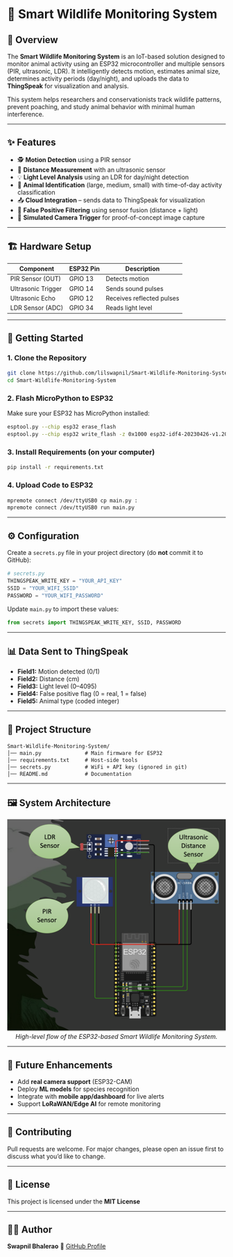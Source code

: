# 🦉 Smart Wildlife Monitoring System  

## 📖 Overview  
The **Smart Wildlife Monitoring System** is an IoT-based solution designed to monitor animal activity using an ESP32 microcontroller and multiple sensors (PIR, ultrasonic, LDR). It intelligently detects motion, estimates animal size, determines activity periods (day/night), and uploads the data to **ThingSpeak** for visualization and analysis.  

This system helps researchers and conservationists track wildlife patterns, prevent poaching, and study animal behavior with minimal human interference.  

---

## ✨ Features  
- 🕵️ **Motion Detection** using a PIR sensor  
- 📏 **Distance Measurement** with an ultrasonic sensor  
- 💡 **Light Level Analysis** using an LDR for day/night detection  
- 🐾 **Animal Identification** (large, medium, small) with time-of-day activity classification  
- 📤 **Cloud Integration** – sends data to ThingSpeak for visualization  
- 🚨 **False Positive Filtering** using sensor fusion (distance + light)  
- 📸 **Simulated Camera Trigger** for proof-of-concept image capture  

---

## 🏗️ Hardware Setup  

| Component          | ESP32 Pin | Description |
|--------------------|-----------|-------------|
| PIR Sensor (OUT)   | GPIO 13   | Detects motion |
| Ultrasonic Trigger | GPIO 14   | Sends sound pulses |
| Ultrasonic Echo    | GPIO 12   | Receives reflected pulses |
| LDR Sensor (ADC)   | GPIO 34   | Reads light level |

---

## 🚀 Getting Started  

### 1. Clone the Repository  
```bash
git clone https://github.com/lilswapnil/Smart-Wildlife-Monitoring-System.git
cd Smart-Wildlife-Monitoring-System
````

### 2. Flash MicroPython to ESP32

Make sure your ESP32 has MicroPython installed:

```bash
esptool.py --chip esp32 erase_flash
esptool.py --chip esp32 write_flash -z 0x1000 esp32-idf4-20230426-v1.20.0.bin
```

### 3. Install Requirements (on your computer)

```bash
pip install -r requirements.txt
```

### 4. Upload Code to ESP32

```bash
mpremote connect /dev/ttyUSB0 cp main.py :
mpremote connect /dev/ttyUSB0 run main.py
```

---

## ⚙️ Configuration

Create a `secrets.py` file in your project directory (do **not** commit it to GitHub):

```python
# secrets.py
THINGSPEAK_WRITE_KEY = "YOUR_API_KEY"
SSID = "YOUR_WIFI_SSID"
PASSWORD = "YOUR_WIFI_PASSWORD"
```

Update `main.py` to import these values:

```python
from secrets import THINGSPEAK_WRITE_KEY, SSID, PASSWORD
```

---

## 📊 Data Sent to ThingSpeak

* **Field1:** Motion detected (0/1)
* **Field2:** Distance (cm)
* **Field3:** Light level (0–4095)
* **Field4:** False positive flag (0 = real, 1 = false)
* **Field5:** Animal type (coded integer)

---

## 📂 Project Structure

```
Smart-Wildlife-Monitoring-System/
│── main.py              # Main firmware for ESP32
│── requirements.txt     # Host-side tools
│── secrets.py           # WiFi + API key (ignored in git)
│── README.md            # Documentation
```

---

## 🖼️ System Architecture 

<p align="center">
  <img src="assets/diagram.png" alt="System diagram: Wildlife monitoring flow" width="600">
  <br/>
  <em>High-level flow of the ESP32-based Smart Wildlife Monitoring System.</em>
</p>


---

## 🔮 Future Enhancements

* Add **real camera support** (ESP32-CAM)
* Deploy **ML models** for species recognition
* Integrate with **mobile app/dashboard** for live alerts
* Support **LoRaWAN/Edge AI** for remote monitoring

---

## 🤝 Contributing

Pull requests are welcome. For major changes, please open an issue first to discuss what you’d like to change.

---

## 📜 License

This project is licensed under the **MIT License**

---

## 👨‍💻 Author

**Swapnil Bhalerao**
🔗 [GitHub Profile](https://github.com/lilswapnil)